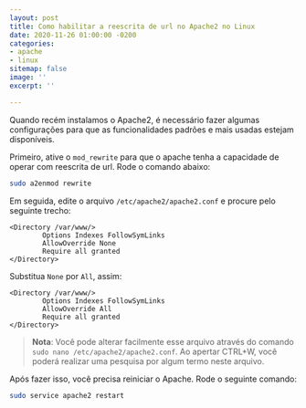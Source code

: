 ```yaml
---
layout: post
title: Como habilitar a reescrita de url no Apache2 no Linux
date: 2020-11-26 01:00:00 -0200
categories:
- apache
- linux
sitemap: false
image: ''
excerpt: ''

---
```

Quando recém instalamos o Apache2, é necessário fazer algumas configurações para que as funcionalidades padrões e mais usadas estejam disponíveis.


Primeiro, ative o `mod_rewrite` para que o apache tenha a capacidade de operar com reescrita de url. 
Rode o comando abaixo:

```bash
sudo a2enmod rewrite
```

Em seguida, edite o arquivo `/etc/apache2/apache2.conf` e procure pelo seguinte trecho:

```htaccess
<Directory /var/www/>
        Options Indexes FollowSymLinks
        AllowOverride None
        Require all granted
</Directory>
```

Substitua `None` por `All`, assim:

```htaccess
<Directory /var/www/>
        Options Indexes FollowSymLinks
        AllowOverride All
        Require all granted
</Directory>
```

> **Nota**: Você pode alterar facilmente esse arquivo através do comando ```sudo nano /etc/apache2/apache2.conf```. Ao apertar CTRL+W, você poderá realizar uma pesquisa por algum termo neste arquivo.


Após fazer isso, você precisa reiniciar o Apache. Rode o seguinte comando:

```bash
sudo service apache2 restart
```